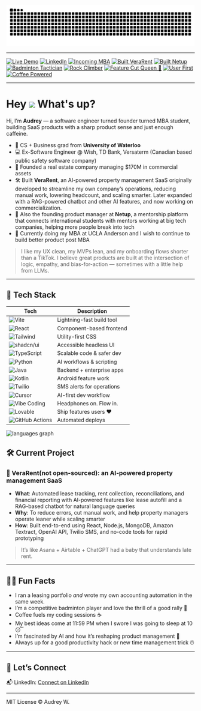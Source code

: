 
<picture>
  <source media="(prefers-color-scheme: dark)" srcset="https://raw.githubusercontent.com/audreywqy/audreywqy/output/github-contribution-grid-snake-dark.svg" />
  <source media="(prefers-color-scheme: light)" srcset="https://raw.githubusercontent.com/audreywqy/audreywqy/output/github-contribution-grid-snake.svg" />
  <img alt="github-snake" src="https://raw.githubusercontent.com/audreywqy/audreywqy/output/github-contribution-grid-snake.svg" />
</picture>

---

[![Live Demo](https://img.shields.io/badge/Live%20Site-audreywqy.github.io/audrey--portfolio--website-blue?logo=github)](https://audreywqy.github.io/audrey-portfolio-website/)
[![LinkedIn](https://img.shields.io/badge/LinkedIn-Audrey-blue?logo=linkedin)](https://www.linkedin.com/in/audreywqy/)
[![Incoming MBA](https://img.shields.io/badge/UCLA%20MBA-Class%20of%202027-green)](https://www.anderson.ucla.edu/)
[![Built VeraRent](https://img.shields.io/badge/SaaS%20Builder-VeraRent-7E3FF2)]()
[![Built Netup](https://img.shields.io/badge/Mentorship%20Marketplace%20Builder-Netup-2CADFE)]()
[![Badminton Tactician](https://img.shields.io/badge/Side%20Hustle-Badminton%20Tactician-ff69b4)]()
[![Rock Climber](https://img.shields.io/badge/Hobby-Rock%20Climber-ECD53F)]()
[![Feature Cut Queen 👑](https://img.shields.io/badge/Scope%20Control-Expert-red)]()
[![User First](https://img.shields.io/badge/User%20First-Always-blueviolet)]()
[![Coffee Powered](https://img.shields.io/badge/Coffee-Powered-important?logo=buy-me-a-coffee)]()

---

<h1> Hey <img src="https://emojis.slackmojis.com/emojis/images/1577305505/7373/hand_wave.gif?1577305505" width="50" /> What's up?</h1>

Hi, I’m **Audrey** — a software engineer turned founder turned MBA student, building SaaS products with a sharp product sense and just enough caffeine.

- 🧠 CS + Business grad from **University of Waterloo**
- 💻 Ex-Software Engineer @ Wish, TD Bank, Versaterm (Canadian based public safety software company)
- 🏢 Founded a real estate company managing $170M in commercial assets
- 🛠️ Built **VeraRent**, an AI-powered property management SaaS originally developed to streamline my own company’s operations, reducing manual work, lowering headcount, and scaling smarter. Later expanded with a RAG-powered chatbot and other AI features, and now working on commercialization.
- 🤝 Also the founding product manager at **Netup**, a mentorship platform that connects international students with mentors working at big tech companies, helping more people break into tech
- 🎯 Currently doing my MBA at UCLA Anderson and I wish to continue to build better product post MBA

> I like my UX clean, my MVPs lean, and my onboarding flows shorter than a TikTok.
> I believe great products are built at the intersection of logic, empathy, and bias-for-action — sometimes with a little help from LLMs.

---

## 🧠 Tech Stack

| Tech             | Description                              |
|------------------|------------------------------------------|
| ![Vite](https://img.shields.io/badge/Vite-Frontend-yellow?logo=vite) | Lightning-fast build tool |
| ![React](https://img.shields.io/badge/React-UI-blue?logo=react) | Component-based frontend |
| ![Tailwind](https://img.shields.io/badge/Tailwind-Styling-38B2AC?logo=tailwindcss) | Utility-first CSS |
| ![shadcn/ui](https://img.shields.io/badge/shadcn/ui-Design%20System-black) | Accessible headless UI |
| ![TypeScript](https://img.shields.io/badge/TypeScript-Typing-3178C6?logo=typescript) | Scalable code & safer dev |
| ![Python](https://img.shields.io/badge/Python-AI%20Tools-yellow?logo=python) | AI workflows & scripting |
| ![Java](https://img.shields.io/badge/Java-Android-red?logo=java&logoColor=white) | Backend + enterprise apps |
| ![Kotlin](https://img.shields.io/badge/Kotlin-Mobile-7F52FF?logo=kotlin) | Android feature work |
| ![Twilio](https://img.shields.io/badge/Twilio-API%20Integration-F22F46?logo=twilio&logoColor=white) | SMS alerts for operations |
| ![Cursor](https://img.shields.io/badge/Code%20Editor-Cursor-2A2D4E?logo=visualstudiocode&logoColor=white) | AI-first dev workflow |
| ![Vibe Coding](https://img.shields.io/badge/Mode-Vibe%20Coding-ff69b4) | Headphones on. Flow in. |
| ![Lovable](https://img.shields.io/badge/Product%20Principle-Lovable%20>%20Viable-red) | Ship features users ❤️ |
| ![GitHub Actions](https://img.shields.io/badge/CI-CD%20via%20GitHub%20Actions-181717?logo=github) | Automated deploys |


<div align="left">
  <img src="https://github-readme-stats.vercel.app/api/top-langs?username=audreywqy&locale=en&hide_title=false&layout=compact&card_width=320&langs_count=5&theme=dracula&hide_border=false" height="150" alt="languages graph"  />
</div>


## 🛠 Current Project

### 🔧 VeraRent(not open-sourced): an AI-powered property management SaaS

- **What**: Automated lease tracking, rent collection, reconciliations, and financial reporting with AI-powered features like lease autofill and a RAG-based chatbot for natural language queries
- **Why**: To reduce errors, cut manual work, and help property managers operate leaner while scaling smarter
- **How**: Built end-to-end using React, Node.js, MongoDB, Amazon Textract, OpenAI API, Twilio SMS, and no-code tools for rapid prototyping

> It’s like Asana + Airtable + ChatGPT had a baby that understands late rent.

---

## 🤹‍♀️ Fun Facts

- I ran a leasing portfolio *and* wrote my own accounting automation in the same week.
- I’m a competitive badminton player and love the thrill of a good rally 🏸
- Coffee fuels my coding sessions ☕️
- My best ideas come at 11:59 PM when I swore I was going to sleep at 10 😴
- I’m fascinated by AI and how it’s reshaping product management 🤖
- Always up for a good productivity hack or new time management trick ⏰

---

## 🔗 Let’s Connect

📬 LinkedIn: [Connect on LinkedIn](https://www.linkedin.com/in/audreyw77/)

---

MIT License © Audrey W.

